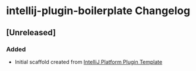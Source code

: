 <!-- Keep a Changelog guide -> https://keepachangelog.com -->

# intellij-plugin-boilerplate Changelog

## [Unreleased]
### Added
- Initial scaffold created from [IntelliJ Platform Plugin Template](https://github.com/JetBrains/intellij-platform-plugin-template)
